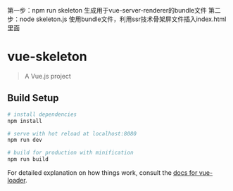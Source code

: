 第一步：npm run skeleton 生成用于vue-server-renderer的bundle文件
第二步：node skeleton.js 使用bundle文件，利用ssr技术骨架屏文件插入index.html里面


# vue-skeleton

> A Vue.js project

## Build Setup

``` bash
# install dependencies
npm install

# serve with hot reload at localhost:8080
npm run dev

# build for production with minification
npm run build
```

For detailed explanation on how things work, consult the [docs for vue-loader](http://vuejs.github.io/vue-loader).
